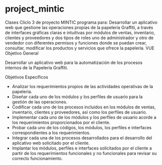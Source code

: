 # project_mintic
Clases 
Cliclo 3 de proyecto MINTIC programa para:
Desarrollar un aplicativo web que gestione las operaciones propias de la papelería Graffiti, a través de interfaces gráficas claras e intuitivas por módulos de ventas, inventario, clientes y proveedores y dos tipos de roles uno de administrador y otro de vendedor con diferentes permisos y funciones donde se puedan crear, consultar, modificar los productos y servicios que ofrece la papelería. 
VUE
Objetivo General

Desarrollar un aplicativo web para la automatización de los procesos internos de la Papelería Graffiti.

Objetivos Específicos
<ul>


<li>
Analizar los requerimientos propios de las actividades operativas de la papelería. 
</li>
<li>
Diseñar cada uno de los módulos y los perfiles de usuario para la gestión de las operaciones.  
</li>
<li>
Codificar cada uno de los procesos incluidos en los módulos de ventas, inventario, clientes y proveedores, así como los perfiles de usuario. 
</li>
<li>
Implementar cada uno de los módulos y los perfiles de usuario acorde a los requerimientos proporcionados por el cliente. 
</li>
<li>
Probar cada uno de los códigos, los módulos, los perfiles e interfaces correspondientes a los requerimientos. 
</li>
<li>
Integrar cada una de los procesos desarrollados para el desarrollo del aplicativo web solicitado por el cliente. 
</li>
<li>
Implantar los módulos, perfiles e interfaces solicitados por el cliente a partir de los requerimientos funcionales y no funcionales para revisar su correcto funcionamiento.
</li>
</ul>
